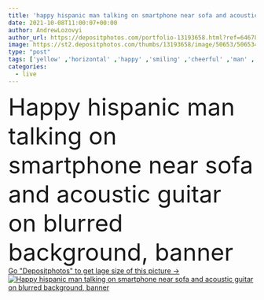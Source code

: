 ```yaml
---
title: 'happy hispanic man talking on smartphone near sofa and acoustic guitar on blurred background, banner'
date: 2021-10-08T11:00:07+00:00
author: AndrewLozovyi
author_url: https://depositphotos.com/portfolio-13193658.html?ref=64678756
image: https://st2.depositphotos.com/thumbs/13193658/image/50653/506534632/api_thumb_450.jpg?forcejpeg=true
type: "post"
tags: ['yellow' ,'horizontal' ,'happy' ,'smiling' ,'cheerful' ,'man' ,'technology' ,'crop' ,'banner' ,'emotion' ,'blur' ,'home' ,'call' ,'cellphone' ,'communication' ,'conversation' ,'device' ,'mobile' ,'phone' ,'talk' ,'joyful' ,'indoors' ,'eyeglasses' ,'casual' ,'handsome' ,'positive' ,'sofa' ,'latin' ,'smartphone' ,'Hispanic' ,'bearded' ,'copy space' ,'one person' ,'Living Room' ,'musical instrument' ,'acoustic guitar' ,'website header' ]
categories: 
  - live
---
```

<div aling="center">
            <font size="60"> Happy hispanic man talking on smartphone near sofa and acoustic guitar on blurred background, banner</font>   
</div>
<div>
    <a href='https://st2.depositphotos.com/thumbs/13193658/image/50653/506534632/api_thumb_450.jpg?forcejpeg=true?ref=64678756' target=_blank > Go "Depositphotos" to get lage size of this picture ->
        <img href='https://st2.depositphotos.com/thumbs/13193658/image/50653/506534632/api_thumb_450.jpg?forcejpeg=true?ref=64678756' src='https://st2.depositphotos.com/13193658/50653/i/950/depositphotos_506534632-stock-photo-happy-hispanic-man-talking-smartphone.jpg?forcejpeg=true' alt='Happy hispanic man talking on smartphone near sofa and acoustic guitar on blurred background, banner' >
    </a>
</div>
